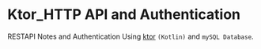 # Ktor_HTTP API and Authentication
RESTAPI Notes and Authentication Using [ktor](https://ktor.io/) `(Kotlin)` and `mySQL Database`.


